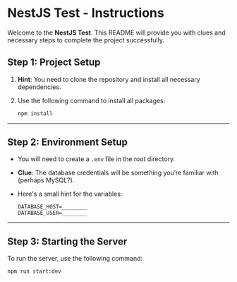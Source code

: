 # NestJS Test - Instructions

Welcome to the **NestJS Test**. This README will provide you with clues and necessary steps to complete the project successfully.

## Step 1: Project Setup

1. **Hint**: You need to clone the repository and install all necessary dependencies.
2. Use the following command to install all packages:

    ```bash
    npm install
    ```

---

## Step 2: Environment Setup

- You will need to create a `.env` file in the root directory.
- **Clue**: The database credentials will be something you’re familiar with (perhaps MySQL?).
- Here's a small hint for the variables:

    ```
    DATABASE_HOST=________
    DATABASE_USER=________
    ```

---

## Step 3: Starting the Server

To run the server, use the following command:

```bash
npm run start:dev
